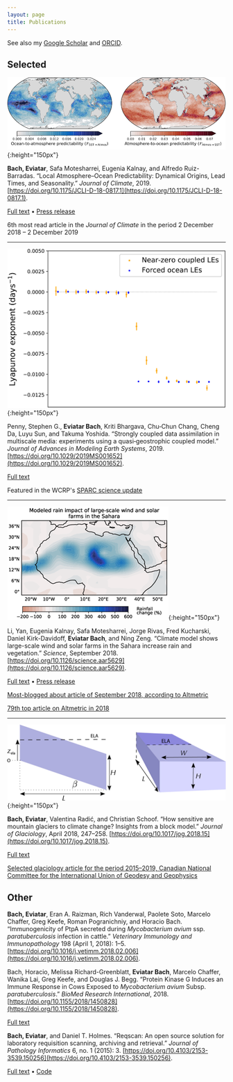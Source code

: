 ```yaml
---
layout: page
title: Publications
---
```

 
See also my [Google Scholar](https://scholar.google.com/citations?user=qeCEIpwAAAAJ) and [ORCID](https://orcid.org/0000-0002-9725-0203).

## Selected
<script type="text/javascript" src="https://d1bxh8uas1mnw7.cloudfront.net/assets/embed.js"></script><div class="altmetric-embed" data-badge-type="donut" data-altmetric-id="64616051" />

![](/assets/predictability.png){:height="150px"}

**Bach, Eviatar**, Safa Motesharrei, Eugenia Kalnay, and Alfredo Ruiz-Barradas. “Local Atmosphere–Ocean Predictability: Dynamical Origins, Lead Times, and Seasonality.” *Journal of Climate*, 2019. [https://doi.org/10.1175/JCLI-D-18-0817.1](https://doi.org/10.1175/JCLI-D-18-0817.1).

[Full text](https://journals.ametsoc.org/doi/pdf/10.1175/JCLI-D-18-0817.1) • [Press release](https://umdrightnow.umd.edu/news/new-statistical-method-delivers-first-comprehensive-global-picture-mutual-prediction-atmosphere)

6th most read article in the *Journal of Climate* in the period 2 December 2018 – 2 December 2019

<hr>
<script type="text/javascript" src="https://d1bxh8uas1mnw7.cloudfront.net/assets/embed.js"></script><div class="altmetric-embed" data-badge-type="donut" data-altmetric-id="61535555" />

![](/assets/lyapunov.jpg){:height="150px"}

Penny, Stephen G., **Eviatar Bach**, Kriti Bhargava, Chu‐Chun Chang, Cheng Da, Luyu Sun, and Takuma Yoshida. “Strongly coupled data assimilation in multiscale media: experiments using a quasi‐geostrophic coupled model.”  *Journal of Advances in Modeling Earth Systems*, 2019. [https://doi.org/10.1029/2019MS001652](https://doi.org/10.1029/2019MS001652).

[Full text](https://agupubs.onlinelibrary.wiley.com/doi/epdf/10.1029/2019MS001652)

Featured in the WCRP's [SPARC science update](https://www.sparc-climate.org/2019/06/11/sparc-science-update-4-june-10-june/)

<hr>
<script type="text/javascript" src="https://d1bxh8uas1mnw7.cloudfront.net/assets/embed.js"></script><div class="altmetric-embed" data-badge-type="donut" data-altmetric-id="47876871" />

![](/assets/precip_relative.png){:height="150px"}

Li, Yan, Eugenia Kalnay, Safa Motesharrei, Jorge Rivas, Fred Kucharski, Daniel Kirk-Davidoff, **Eviatar Bach**, and Ning Zeng. “Climate model shows large-scale wind and solar farms in the Sahara increase rain and vegetation.” *Science*, September 2018. [https://doi.org/10.1126/science.aar5629](https://doi.org/10.1126/science.aar5629).

[Full text](http://science.sciencemag.org/content/sci/361/6406/1019.full.pdf?ijkey=frvIs8neJ0bx.&keytype=ref&siteid=sci) • [Press release](https://umdrightnow.umd.edu/news/large-scale-wind-and-solar-farms-sahara-would-increase-rain-and-vegetation)

[Most-blogged about article of September 2018, according to Altmetric](https://www.altmetric.com/blog/september-high-five-top-of-the-blogs/)

[79th top article on Altmetric in 2018](https://www.altmetric.com/top100/2018/)

<hr>
<script type="text/javascript" src="https://d1bxh8uas1mnw7.cloudfront.net/assets/embed.js"></script><div class="altmetric-embed" data-badge-type="donut" data-altmetric-id="34137384" />

![](/assets/glacier.jpg){:height="150px"}

**Bach, Eviatar**, Valentina Radić, and Christian Schoof. “How sensitive are mountain glaciers to climate change? Insights from a block model.” *Journal of Glaciology*, April 2018, 247–258. [https://doi.org/10.1017/jog.2018.15](https://doi.org/10.1017/jog.2018.15).

[Full text](https://www.cambridge.org/core/services/aop-cambridge-core/content/view/28BA3694D360B9CDE899703750C84900/S0022143018000151a.pdf/how_sensitive_are_mountain_glaciers_to_climate_change_insights_from_a_block_model.pdf)

[Selected glaciology article for the period 2015–2019, Canadian National Committee for the International Union of Geodesy and Geophysics](http://cgu-ugc.ca/cguwp/wp-content/media/CNC-IUGG-2019-Quad-Report-complete.pdf)

## Other

**Bach, Eviatar**, Eran A. Raizman, Rich Vanderwal, Paolete Soto, Marcelo Chaffer, Greg Keefe, Roman Pogranichniy, and Horacio Bach. “Immunogenicity of PtpA secreted during *Mycobacterium avium* ssp. *paratuberculosis* infection in cattle.” *Veterinary Immunology and Immunopathology* 198 (April 1, 2018): 1–5. [https://doi.org/10.1016/j.vetimm.2018.02.006](https://doi.org/10.1016/j.vetimm.2018.02.006).

Bach, Horacio, Melissa Richard-Greenblatt, **Eviatar Bach**, Marcelo Chaffer, Wanika Lai, Greg Keefe, and Douglas J. Begg. “Protein Kinase G Induces an Immune Response in Cows Exposed to *Mycobacterium avium* Subsp. *paratuberculosis*.” *BioMed Research International*, 2018. [https://doi.org/10.1155/2018/1450828](https://doi.org/10.1155/2018/1450828). 

[Full text](assets/1450828.pdf)

**Bach, Eviatar**, and Daniel T. Holmes. “Reqscan: An open source solution for laboratory requisition scanning, archiving and retrieval.” *Journal of Pathology Informatics* 6, no. 1 (2015): 3. [https://doi.org/10.4103/2153-3539.150256](https://doi.org/10.4103/2153-3539.150256).

[Full text](assets/JPatholInform613-181267_050206.pdf) • [Code](https://github.com/eviatarbach/reqscan)
